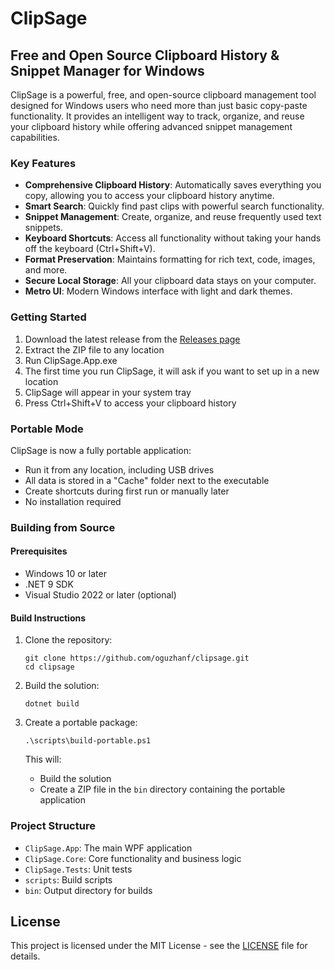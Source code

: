 # ClipSage

## Free and Open Source Clipboard History & Snippet Manager for Windows

ClipSage is a powerful, free, and open-source clipboard management tool designed for Windows users who need more than just basic copy-paste functionality. It provides an intelligent way to track, organize, and reuse your clipboard history while offering advanced snippet management capabilities.

### Key Features

- **Comprehensive Clipboard History**: Automatically saves everything you copy, allowing you to access your clipboard history anytime.
- **Smart Search**: Quickly find past clips with powerful search functionality.
- **Snippet Management**: Create, organize, and reuse frequently used text snippets.
- **Keyboard Shortcuts**: Access all functionality without taking your hands off the keyboard (Ctrl+Shift+V).
- **Format Preservation**: Maintains formatting for rich text, code, images, and more.
- **Secure Local Storage**: All your clipboard data stays on your computer.
- **Metro UI**: Modern Windows interface with light and dark themes.

### Getting Started

1. Download the latest release from the [Releases page](https://github.com/oguzhanf/clipsage/releases)
2. Extract the ZIP file to any location
3. Run ClipSage.App.exe
4. The first time you run ClipSage, it will ask if you want to set up in a new location
5. ClipSage will appear in your system tray
6. Press Ctrl+Shift+V to access your clipboard history

### Portable Mode

ClipSage is now a fully portable application:

- Run it from any location, including USB drives
- All data is stored in a "Cache" folder next to the executable
- Create shortcuts during first run or manually later
- No installation required

### Building from Source

#### Prerequisites

- Windows 10 or later
- .NET 9 SDK
- Visual Studio 2022 or later (optional)

#### Build Instructions

1. Clone the repository:
   ```
   git clone https://github.com/oguzhanf/clipsage.git
   cd clipsage
   ```

2. Build the solution:
   ```
   dotnet build
   ```

3. Create a portable package:
   ```
   .\scripts\build-portable.ps1
   ```

   This will:
   - Build the solution
   - Create a ZIP file in the `bin` directory containing the portable application

### Project Structure

- `ClipSage.App`: The main WPF application
- `ClipSage.Core`: Core functionality and business logic
- `ClipSage.Tests`: Unit tests
- `scripts`: Build scripts
- `bin`: Output directory for builds

## License

This project is licensed under the MIT License - see the [LICENSE](LICENSE) file for details.

